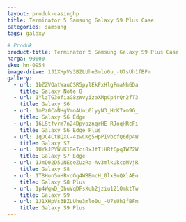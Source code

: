 ```yaml
---
layout: produk-casinghp
title: Terminator 5 Samsung Galaxy S9 Plus Case
categories: samsung
tags: galaxy

# Produk
product-title: Terminator 5 Samsung Galaxy S9 Plus Case
harga: 90000
sku: hn-0954
image-drive: 1J1XHpVs3BZLUhe3mlo0u_-U7sUh1fBFm
gallery:
  - url: 1bZZVQatWauCSR5pylEkFxHlgFmaNhGDa
    title: Galaxy Note 8
  - url: 1YlzTG3ofiaG8zWvyizaXMpCp4rQn2fT3
    title: Galaxy S6
  - url: 1mPz0CaNHgVmnAUnL0lyyN3_HcK7xm9G_
    title: Galaxy S6 Edge
  - url: 16LStfvrm7n24DpvpznqrHE-RJoqHRcFi
    title: Galaxy S6 Edge Plus
  - url: 1qOC4CtBQXC-4zwCKg5HpPIvbcfQ6dp4W
    title: Galaxy S7
  - url: 1UYkJPYWuK1BeTci8xJfTlHRfCpqIWZ2W
    title: Galaxy S7 Edge
  - url: 1JmD02D5UNEceZUzRa-Av3mlkUkcoMVjR
    title: Galaxy S8
  - url: 1T8Hun5oHBvdGq4WBEmcH_0lx8nQXlAEo
    title: Galaxy S8 Plus
  - url: 1p4WqwD_QhuVqDFsXuh2jziu121QmktTw
    title: Galaxy S9
  - url: 1J1XHpVs3BZLUhe3mlo0u_-U7sUh1fBFm
    title: Galaxy S9 Plus
---
```

